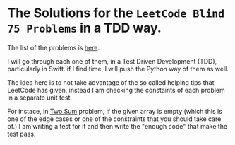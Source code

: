 # The Solutions for the `LeetCode Blind 75 Problems` in a TDD way.

The list of the problems is [here](https://leetcode.com/list/xi4ci4ig/).

I will go through each one of them, in a Test Driven Development (TDD), particularly in Swift. if I find time, I will push the Python way of them as well.

The idea here is to not take advantage of the so called helping tips that LeetCode has given, instead I am checking the constaints of each problem in a separate unit test.

For instace, in [Two Sum](https://github.com/TheAlienMann/LeetCodeBlind75SolutionsTDD/blob/main/Swift/001TwoSum/Tests/TwoSumTests/TwoSumTests.swift) problem, if the given array is empty (which this is one of the edge cases or one of the constraints that you should take care of.) I am writing a test for it and then write the "enough code" that make the test pass.

